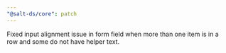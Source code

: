 ```yaml
---
"@salt-ds/core": patch
---
```


Fixed input alignment issue in form field when more than one item is in a row and some do not have helper text.
